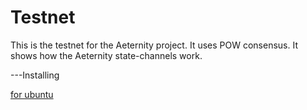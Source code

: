 Testnet
==========

This is the testnet for the Aeternity project. It uses POW consensus. It shows how the Aeternity state-channels work.

---Installing

[for ubuntu](compile.md)

